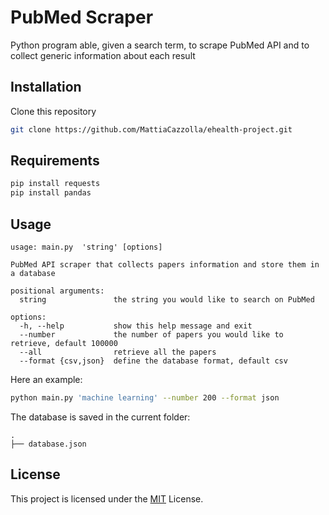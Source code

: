 # PubMed Scraper

Python program able, given a search term, to scrape PubMed API and to collect generic information about each result

## Installation
Clone this repository
```bash
git clone https://github.com/MattiaCazzolla/ehealth-project.git
```

## Requirements
```bash
pip install requests
pip install pandas
```

## Usage
```text
usage: main.py  'string' [options]

PubMed API scraper that collects papers information and store them in a database

positional arguments:
  string               the string you would like to search on PubMed

options:
  -h, --help           show this help message and exit
  --number             the number of papers you would like to retrieve, default 100000
  --all                retrieve all the papers
  --format {csv,json}  define the database format, default csv
```
Here an example:
```bash
python main.py 'machine learning' --number 200 --format json
```
The database is saved in the current folder:
```text
.
├── database.json
```
## License
This project is licensed under the [MIT](LICENSE) License.

